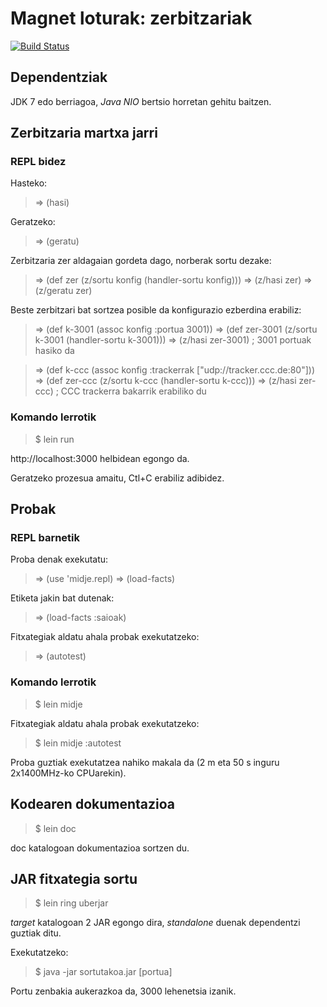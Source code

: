 # Magnet loturak: zerbitzariak

[![Build Status](https://travis-ci.org/lnmnd/magnet.zer.svg?branch=master)](https://travis-ci.org/lnmnd/magnet.zer)

## Dependentziak
JDK 7 edo berriagoa, *Java NIO* bertsio horretan gehitu baitzen.

## Zerbitzaria martxa jarri

### REPL bidez
Hasteko:
> => (hasi)

Geratzeko:
> => (geratu)

Zerbitzaria zer aldagaian gordeta dago, norberak sortu dezake:
> => (def zer (z/sortu konfig (handler-sortu konfig)))
> => (z/hasi zer)
> => (z/geratu zer)

Beste zerbitzari bat sortzea posible da konfigurazio ezberdina erabiliz:
> => (def k-3001 (assoc konfig :portua 3001))
> => (def zer-3001 (z/sortu k-3001 (handler-sortu k-3001)))
> => (z/hasi zer-3001) ; 3001 portuak hasiko da

> => (def k-ccc (assoc konfig :trackerrak ["udp://tracker.ccc.de:80"]))
> => (def zer-ccc (z/sortu k-ccc (handler-sortu k-ccc)))
> => (z/hasi zer-ccc) ; CCC trackerra bakarrik erabiliko du

### Komando lerrotik
> $ lein run

http://localhost:3000 helbidean egongo da.

Geratzeko prozesua amaitu, Ctl+C erabiliz adibidez.

## Probak

### REPL barnetik
Proba denak exekutatu:
> => (use 'midje.repl)
> => (load-facts)

Etiketa jakin bat dutenak:
> => (load-facts :saioak)

Fitxategiak aldatu ahala probak exekutatzeko:
> => (autotest)

### Komando lerrotik
> $ lein midje
	    
Fitxategiak aldatu ahala probak exekutatzeko:
> $ lein midje :autotest

Proba guztiak exekutatzea nahiko makala da (2 m eta 50 s inguru 2x1400MHz-ko CPUarekin).

## Kodearen dokumentazioa
> $ lein doc

doc katalogoan dokumentazioa sortzen du.

## JAR fitxategia sortu
> $ lein ring uberjar

*target* katalogoan 2 JAR egongo dira, *standalone* duenak dependentzi guztiak ditu.

Exekutatzeko:
> $ java -jar sortutakoa.jar [portua]

Portu zenbakia aukerazkoa da, 3000 lehenetsia izanik.